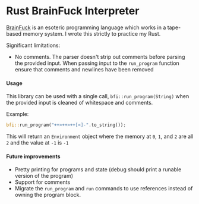 # Rust BrainFuck Interpreter
[BrainFuck](https://esolangs.org/wiki/Brainfuck#Hello.2C_World.21) is an esoteric programming 
language which works in a tape-based memory system. I wrote this strictly to practice 
my Rust. 

Significant limitations:
- No comments. The parser doesn't strip out comments before parsing the provided input. When 
passing input to the `run_program` function ensure that comments and newlines have been removed


#### Usage

This library can be used with a single call, `bfi::run_program(String)` when the provided input
is cleaned of whitespace and comments.

Example:
```rust
bfi::run_program("++>++>++[<]-".to_string());
```
This will return an `Environment` object where the memory at `0`, `1`, and `2` are all `2` and the
value at `-1` is `-1`

#### Future improvements
- Pretty printing for programs and state (debug should print a runable version of the program)
- Support for comments
- Migrate the `run_program` and `run` commands to use references instead of owning the
program block.